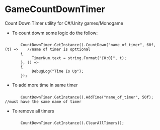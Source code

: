 # GameCountDownTimer
Count Down Timer utility for C#/Unity games/Monogame


- To count dowm some logic do the follow: 
#####
           CountDownTimer.GetInstance().CountDown("name_of_timer", 60f, (t) =>    //name of timer is opttional
           {
                TimerNum.text = string.Format("{0:0}", t);
           }, () =>
           {
                DebugLog("Time Is Up");
           });
        
- To add more time in same timer
#####
           CountDownTimer.GetInstance().AddTime("name_of_timer", 50f);             //must have the same name of timer
            
- To remove all timers
#####
           CountDownTimer.GetInstance().ClearAllTimers();
           
